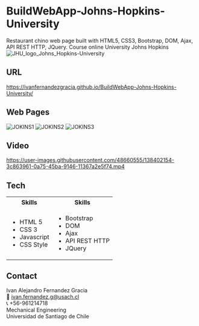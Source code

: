 # BuildWebApp-Johns-Hopkins-University
Restaurant chino web page built with HTML5, CSS3, Bootstrap, DOM, Ajax, API REST HTTP, JQuery. Course online University Johns Hopkins
![JHU_logo_Johns_Hopkins-University](https://user-images.githubusercontent.com/48660555/138402817-29873151-bb78-4492-89cb-771075d6daf2.png)

<!-- Image -->
## URL
https://ivanfernandezgracia.github.io/BuildWebApp-Johns-Hopkins-University/

<!-- Image -->
## Web Pages
![JOKINS1](https://user-images.githubusercontent.com/48660555/138401564-fe7b3cf5-73bd-48de-9190-55bb87188e3a.PNG)
![JOKINS2](https://user-images.githubusercontent.com/48660555/138401844-59818f4e-8fb8-45cb-9413-2e9d0beba245.png)
![JOKINS3](https://user-images.githubusercontent.com/48660555/138401845-cf6b5d62-d6c3-4ebf-bc73-c61f5712d557.png)

<!-- Video -->
## Video
https://user-images.githubusercontent.com/48660555/138402154-3c863961-0a75-45ba-9146-11367a2e5f74.mp4

<!-- Tech -->
## Tech
<table>
  <tbody>
    <tr>
      <th align="center">Skills</th>
      <th align="center">Skills</th>
    </tr>
    <tr>
      <td>
        <ul>
          <li>HTML 5</li>
          <li>CSS 3</li>
           <li>Javascript</li>
          <li>CSS Style</li>
        </ul>
      </td>
      <td>
        <ul>
          <li>Bootstrap</li>
          <li>DOM</li>
           <li>Ajax</li>
          <li>API REST HTTP</li>
          <li>JQuery</li>
        </ul>
      </td>
    </tr>
  </tbody>
</table>


<!-- CONTACT -->
<a name="conta"></a>
## Contact
Ivan Alejandro Fernandez Gracia  
:email: ivan.fernandez.g@usach.cl  
:telephone_receiver: +56-961214718  
Mechanical Engineering  
Universidad de Santiago de Chile

